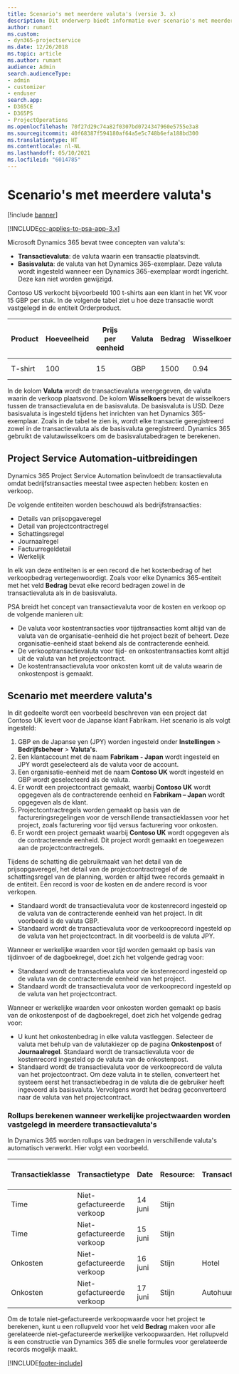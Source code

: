 ```yaml
---
title: Scenario's met meerdere valuta's (versie 3. x)
description: Dit onderwerp biedt informatie over scenario's met meerdere valuta's.
author: rumant
ms.custom:
- dyn365-projectservice
ms.date: 12/26/2018
ms.topic: article
ms.author: rumant
audience: Admin
search.audienceType:
- admin
- customizer
- enduser
search.app:
- D365CE
- D365PS
- ProjectOperations
ms.openlocfilehash: 70f27d29c74a82f0307bd0724347960e5755e3a8
ms.sourcegitcommit: 40f68387f594180af64a5e5c748b6efa188bd300
ms.translationtype: HT
ms.contentlocale: nl-NL
ms.lasthandoff: 05/10/2021
ms.locfileid: "6014785"
---
```

# <a name="multiple-currency-scenarios"></a>Scenario's met meerdere valuta's

[!include [banner](../includes/psa-now-project-operations.md)]

[!INCLUDE[cc-applies-to-psa-app-3.x](../includes/cc-applies-to-psa-app-3x.md)]

Microsoft Dynamics 365 bevat twee concepten van valuta's:

- **Transactievaluta**: de valuta waarin een transactie plaatsvindt. 
- **Basisvaluta**: de valuta van het Dynamics 365-exemplaar. Deze valuta wordt ingesteld wanneer een Dynamics 365-exemplaar wordt ingericht. Deze kan niet worden gewijzigd.

Contoso US verkocht bijvoorbeeld 100 t-shirts aan een klant in het VK voor 15 GBP per stuk. In de volgende tabel ziet u hoe deze transactie wordt vastgelegd in de entiteit Orderproduct.

| Product | Hoeveelheid | Prijs per eenheid | Valuta | Bedrag | Wisselkoers | Prijs per eenheid (basis)| Bedrag (Basis)|
|---------|----------|----------------|----------|--------|---------------|----------------------|--------------|
| T-shirt | 100      | 15             | GBP      | 1500   | 0.94          | € 17.25               | € 1,725       |

In de kolom **Valuta** wordt de transactievaluta weergegeven, de valuta waarin de verkoop plaatsvond. De kolom **Wisselkoers** bevat de wisselkoers tussen de transactievaluta en de basisvaluta. De basisvaluta is USD. Deze basisvaluta is ingesteld tijdens het inrichten van het Dynamics 365-exemplaar.
Zoals in de tabel te zien is, wordt elke transactie geregistreerd zowel in de transactievaluta als de basisvaluta geregistreerd. Dynamics 365 gebruikt de valutawisselkoers om de basisvalutabedragen te berekenen.

## <a name="project-service-automation-extensions"></a>Project Service Automation-uitbreidingen

Dynamics 365 Project Service Automation beïnvloedt de transactievaluta omdat bedrijfstransacties meestal twee aspecten hebben: kosten en verkoop.

De volgende entiteiten worden beschouwd als bedrijfstransacties:

- Details van prijsopgaveregel
- Detail van projectcontractregel
- Schattingsregel
- Journaalregel
- Factuurregeldetail
- Werkelijk

In elk van deze entiteiten is er een record die het kostenbedrag of het verkoopbedrag vertegenwoordigt. Zoals voor elke Dynamics 365-entiteit met het veld **Bedrag** bevat elke record bedragen zowel in de transactievaluta als in de basisvaluta. 

PSA breidt het concept van transactievaluta voor de kosten en verkoop op de volgende manieren uit:

- De valuta voor kostentransacties voor tijdtransacties komt altijd van de valuta van de organisatie-eenheid die het project bezit of beheert. Deze organisatie-eenheid staat bekend als de contracterende eenheid.
- De verkooptransactievaluta voor tijd- en onkostentransacties komt altijd uit de valuta van het projectcontract.
- De kostentransactievaluta voor onkosten komt uit de valuta waarin de onkostenpost is gemaakt.

## <a name="multiple-currency-scenario"></a>Scenario met meerdere valuta's

In dit gedeelte wordt een voorbeeld beschreven van een project dat Contoso UK levert voor de Japanse klant Fabrikam. Het scenario is als volgt ingesteld:

1. GBP en de Japanse yen (JPY) worden ingesteld onder **Instellingen** \> **Bedrijfsbeheer** \> **Valuta's**. 
2. Een klantaccount met de naam **Fabrikam - Japan** wordt ingesteld en JPY wordt geselecteerd als de valuta voor de account.
3. Een organisatie-eenheid met de naam **Contoso UK** wordt ingesteld en GBP wordt geselecteerd als de valuta.
4. Er wordt een projectcontract gemaakt, waarbij **Contoso UK** wordt opgegeven als de contracterende eenheid en **Fabrikam – Japan** wordt opgegeven als de klant.
5. Projectcontractregels worden gemaakt op basis van de factureringsregelingen voor de verschillende transactieklassen voor het project, zoals facturering voor tijd versus facturering voor onkosten.
6. Er wordt een project gemaakt waarbij **Contoso UK** wordt opgegeven als de contracterende eenheid. Dit project wordt gemaakt en toegewezen aan de projectcontractregels.


Tijdens de schatting die gebruikmaakt van het detail van de prijsopgaveregel, het detail van de projectcontractregel of de schattingsregel van de planning, worden er altijd twee records gemaakt in de entiteit. Eén record is voor de kosten en de andere record is voor verkopen.

- Standaard wordt de transactievaluta voor de kostenrecord ingesteld op de valuta van de contracterende eenheid van het project. In dit voorbeeld is de valuta GBP.
- Standaard wordt de transactievaluta voor de verkooprecord ingesteld op de valuta van het projectcontract. In dit voorbeeld is de valuta JPY.

Wanneer er werkelijke waarden voor tijd worden gemaakt op basis van tijdinvoer of de dagboekregel, doet zich het volgende gedrag voor:

- Standaard wordt de transactievaluta voor de kostenrecord ingesteld op de valuta van de contracterende eenheid van het project.
- Standaard wordt de transactievaluta voor de verkooprecord ingesteld op de valuta van het projectcontract.

Wanneer er werkelijke waarden voor onkosten worden gemaakt op basis van de onkostenpost of de dagboekregel, doet zich het volgende gedrag voor:

- U kunt het onkostenbedrag in elke valuta vastleggen. Selecteer de valuta met behulp van de valutakiezer op de pagina **Onkostenpost** of **Journaalregel**. Standaard wordt de transactievaluta voor de kostenrecord ingesteld op de valuta van de onkostenpost. 
- Standaard wordt de transactievaluta voor de verkooprecord de valuta van het projectcontract. Om deze valuta in te stellen, converteert het systeem eerst het transactiebedrag in de valuta die de gebruiker heeft ingevoerd als basisvaluta. Vervolgens wordt het bedrag geconverteerd naar de valuta van het projectcontract. 

### <a name="computing-roll-ups-when-project-actuals-are-recorded-in-multiple-transaction-currencies"></a>Rollups berekenen wanneer werkelijke projectwaarden worden vastgelegd in meerdere transactievaluta's

In Dynamics 365 worden rollups van bedragen in verschillende valuta's automatisch verwerkt. Hier volgt een voorbeeld.

| Transactieklasse | Transactietype| Date   | Resource: | Transactiecategorie | Hoeveelheid | Prijs per eenheid | Bedrag      | Wisselkoers | Bedrag in basisvaluta |
|-------------------|------------------|--------|----------|----------------------|----------|--------------|-------------|---------------|----------------|
| Time              | Niet-gefactureerde verkoop   | 14 juni | Stijn  |                      | 8 uur    | 20.000 JPY    | 160.000 JPY | 123           | 1300,81 USD    |
| Time              | Niet-gefactureerde verkoop   | 15 juni | Stijn  |                      | 8 uur    | 20.000 JPY    | 160.000 JPY | 123           | 1300,81 USD    |
| Onkosten           | Niet-gefactureerde verkoop   | 16 juni | Stijn  | Hotel                | 1     | 250 EUR      | 250 EUR     | 0.94          | 265,95 USD     |
| Onkosten           | Niet-gefactureerde verkoop   | 17 juni | Stijn  | Autohuur           | 1     | 150 EUR      | 150 EUR     | 0.94          | 159,57 USD     |

Om de totale niet-gefactureerde verkoopwaarde voor het project te berekenen, kunt u een rollupveld voor het veld **Bedrag** maken voor alle gerelateerde niet-gefactureerde werkelijke verkoopwaarden. Het rollupveld is een constructie van Dynamics 365 die snelle formules voor gerelateerde records mogelijk maakt.


[!INCLUDE[footer-include](../includes/footer-banner.md)]